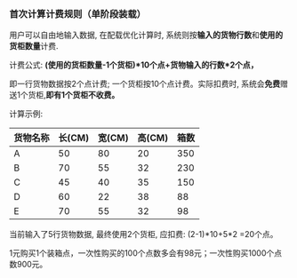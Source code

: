 ### 首次计算计费规则（单阶段装载）

用户可以自由地输入数据, 在配载优化计算时, 系统则按**输入的货物行数**和**使用的货柜数量**计费.

计费公式: **\(使用的货柜数量-1个货柜\)\*10个点+货物输入的行数\*2个点，**

即一行货物数据按2个点计费; 一个货柜按10个点计费。实际扣费时, 系统会**免费**赠送1个货柜,**即有1个货柜不收费。**

计算示例:

| 货物名称 | 长\(CM\) | 宽\(CM\) | 高\(CM\) | 箱数 |
| :--- | :--- | :--- | :--- | :--- |
| A | 50 | 80 | 20 | 350 |
| B | 70 | 55 | 32 | 230 |
| C | 45 | 40 | 35 | 150 |
| D | 60 | 22 | 38 | 88 |
| E | 70 | 55 | 32 | 98 |

当前输入了5行货物数据, 最终使用2个货柜, 应扣费: \(2-1\)\*10+5\*2 =20个点。

1元购买1个装箱点，一次性购买的100个点数多会有98元；一次性购买1000个点数900元。

